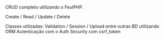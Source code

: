 CRUD completo utilizando o FeulPHP.

Create / Read / Update / Delete

Classes utilizadas: Validation / Session / Upload entre outras
BD utilizando ORM
Autenticação com o Auth
Security com csrf_token
